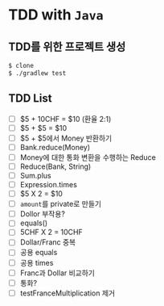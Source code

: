 # TDD with `Java`

## TDD를 위한 프로젝트 생성
```bash
$ clone 
$ ./gradlew test

```
## TDD List

- [ ]  $5 + 10CHF = $10 (환율 2:1)
- [ ]  $5 + $5 = $10
- [ ]  $5 + $5에서 Money 반환하기
- [ ]  Bank.reduce(Money)
- [ ]  Money에 대한 통화 변환을 수행하는 Reduce
- [ ]  Reduce(Bank, String)
- [ ]  Sum.plus
- [ ]  Expression.times
- [ ]  $5 X 2 = $10
- [ ]  `amount`를 private로 만들기
- [ ]  Dollor 부작용?
- [ ]  equals()
- [ ]  5CHF X 2 = 10CHF
- [ ]  Dollar/Franc 중복
- [ ]  공용 equals
- [ ]  공용 times
- [ ]  Franc과 Dollar 비교하기
- [ ]  통화?
- [ ]  testFranceMultiplication 제거
